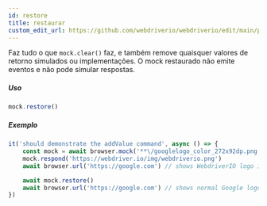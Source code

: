 ```yaml
---
id: restore
title: restaurar
custom_edit_url: https://github.com/webdriverio/webdriverio/edit/main/packages/webdriverio/src/commands/mock/restore.ts
---
```


Faz tudo o que `mock.clear()` faz, e também remove quaisquer valores de retorno simulados ou implementações.
O mock restaurado não emite eventos e não pode simular respostas.

##### Uso

```js
mock.restore()
```

##### Exemplo

```js title="addValue.js"
it('should demonstrate the addValue command', async () => {
    const mock = await browser.mock('**\/googlelogo_color_272x92dp.png')
    mock.respond('https://webdriver.io/img/webdriverio.png')
    await browser.url('https://google.com') // shows WebdriverIO logo instead of Google

    await mock.restore()
    await browser.url('https://google.com') // shows normal Google logo again
})
```